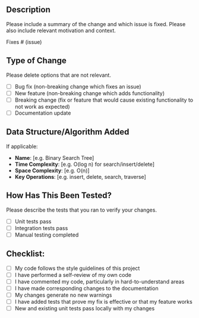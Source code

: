 ## Description

Please include a summary of the change and which issue is fixed. Please also include relevant motivation and context.

Fixes # (issue)

## Type of Change

Please delete options that are not relevant.

- [ ] Bug fix (non-breaking change which fixes an issue)
- [ ] New feature (non-breaking change which adds functionality)
- [ ] Breaking change (fix or feature that would cause existing functionality to not work as expected)
- [ ] Documentation update

## Data Structure/Algorithm Added

If applicable:
- **Name**: [e.g. Binary Search Tree]
- **Time Complexity**: [e.g. O(log n) for search/insert/delete]
- **Space Complexity**: [e.g. O(n)]
- **Key Operations**: [e.g. insert, delete, search, traverse]

## How Has This Been Tested?

Please describe the tests that you ran to verify your changes.

- [ ] Unit tests pass
- [ ] Integration tests pass
- [ ] Manual testing completed

## Checklist:

- [ ] My code follows the style guidelines of this project
- [ ] I have performed a self-review of my own code
- [ ] I have commented my code, particularly in hard-to-understand areas
- [ ] I have made corresponding changes to the documentation
- [ ] My changes generate no new warnings
- [ ] I have added tests that prove my fix is effective or that my feature works
- [ ] New and existing unit tests pass locally with my changes
